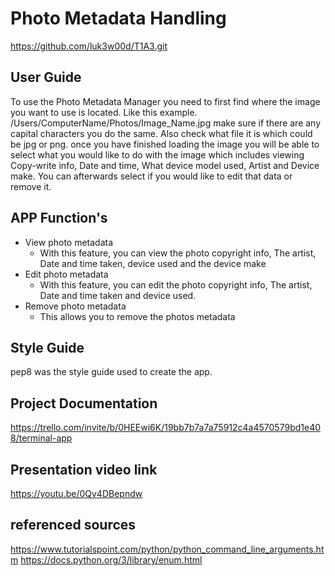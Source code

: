 # Photo Metadata Handling

<https://github.com/luk3w00d/T1A3.git>

## User Guide

To use the Photo Metadata Manager you need to first find where the image you want to use is located.
Like this example. /Users/ComputerName/Photos/Image_Name.jpg make sure if there are any capital characters you do the same. Also check what file it is which could be jpg or png.
once you have finished loading the image you will be able to select what you would like to do with the image which includes viewing Copy-write info, Date and time, What device model used, Artist and Device make. You can afterwards select if you would like to edit that data or remove it.

## APP Function's

- View photo metadata
  - With this feature, you can view the photo copyright info, The artist, Date and time taken, device used and the device make
- Edit photo metadata
  - With this feature, you can edit the photo copyright info, The artist, Date and time taken and device used.
- Remove photo metadata
  - This allows you to remove the photos metadata

## Style Guide

pep8 was the style guide used to create the app.

## Project Documentation

<https://trello.com/invite/b/0HEEwi6K/19bb7b7a7a75912c4a4570579bd1e408/terminal-app>

## Presentation video link

<https://youtu.be/0Qv4DBepndw>

## referenced sources

<https://www.tutorialspoint.com/python/python_command_line_arguments.htm>
<https://docs.python.org/3/library/enum.html>
